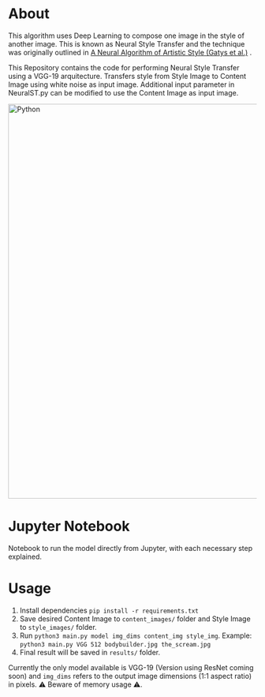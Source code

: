 # About
This algorithm uses Deep Learning to compose one image in the style of another image. This is known as Neural Style Transfer and the technique was originally outlined in  <a href = "https://arxiv.org/abs/1508.06576" >A Neural Algorithm of Artistic Style (Gatys et al.)</a> .

This Repository contains the code for performing Neural Style Transfer using a VGG-19 arquitecture.
Transfers style from Style Image to Content Image using white noise as input image. Additional input parameter in NeuralST.py can be modified to use the Content Image as input image.

<img align="middle" alt="Python" width="800px" src="misc/NSTchart.svg" />

# Jupyter Notebook
Notebook to run the model directly from Jupyter, with each necessary step explained.

# Usage
1. Install dependencies `pip install -r requirements.txt`
2. Save desired Content Image to `content_images/` folder and Style Image to `style_images/` folder. 
3. Run `python3 main.py model img_dims content_img style_img`. Example: `python3 main.py VGG 512 bodybuilder.jpg the_scream.jpg`
4. Final result will be saved in `results/` folder.

Currently the only model available is VGG-19 (Version using ResNet coming soon) and `img_dims` refers to the output image dimensions (1:1 aspect ratio) in pixels. 
⚠️ Beware of memory usage ⚠️.
